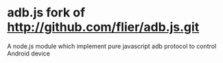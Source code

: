 adb.js fork of http://github.com/flier/adb.js.git
======

A node.js module which implement pure javascript adb protocol to control Android device

